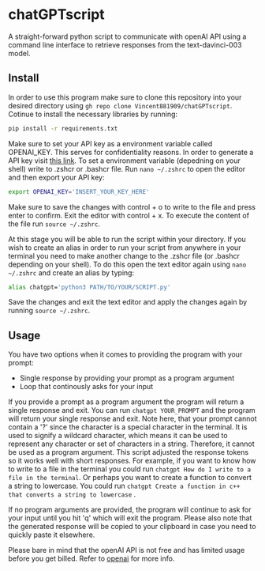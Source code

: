 # chatGPTscript
A straight-forward python script to communicate with openAI API using a command line interface to retrieve responses from the text-davinci-003 model.

## Install

In order to use this program make sure to clone this repository into your desired directory using `gh repo clone Vincent881909/chatGPTscript`.
Cotinue to install the necessary libraries by running:

````bash
pip install -r requirements.txt
````
Make sure to set your API key as a environment variable called OPENAI_KEY. This serves for confidentiality reasons. In order to generate a API key visit [this link](https://platform.openai.com/account/api-keys). To set a environment variable (depedning on your shell) write to .zshcr or .bashcr file. Run `nano ~/.zshrc` to open the editor and then export your API key:

````bash
export OPENAI_KEY='INSERT_YOUR_KEY_HERE'
````

Make sure to save the changes with control + o to write to the file and press enter to confirm. Exit the editor with control + x. To execute the content of the file run `source ~/.zshrc`.

At this stage you will be able to run the script within your directory. If you wish to create an alias in order to run your script from anywhere in your terminal you need to make another change to the .zshcr file (or .bashcr depending on your shell). To do this open the text editor again using `nano ~/.zshrc` and create an alias by typing:

````bash
alias chatgpt='python3 PATH/TO/YOUR/SCRIPT.py'
`````

Save the changes and exit the text editor and apply the changes again by running `source ~/.zshrc`.

## Usage

You have two options when it comes to providing the program with your prompt:
- Single response by providing your prompt as a program argument
- Loop that continously asks for your input

If you provide a prompt as a program argument the program will return a single response and exit. You can run `chatgpt YOUR_PROMPT` and the program will return your single response and exit. Note here, that your prompt cannot contain a '?' since the character is a special character in the terminal. It is used to signify a wildcard character, which means it can be used to represent any character or set of characters in a string. Therefore, it cannot be used as a program argument. This script adjusted the response tokens so it works well with short responses. For example, if you want to know how to write to a file in the terminal you could run `chatgpt How do I write to a file in the terminal`. Or perhaps you want to create a function to convert a string to lowercase. You could run `chatgpt Create a function in c++ that converts a string to lowercase` .

If no program arguments are provided, the program will continue to ask for your input until you hit 'q' which will exit the program. Please also note that the generated response will be copied to your clipboard in case you need to quickly paste it elsewhere.

Please bare in mind that the openAI API is not free and has limited usage before you get billed. Refer to [openai](https://platform.openai.com/docs/introduction) for more info.
